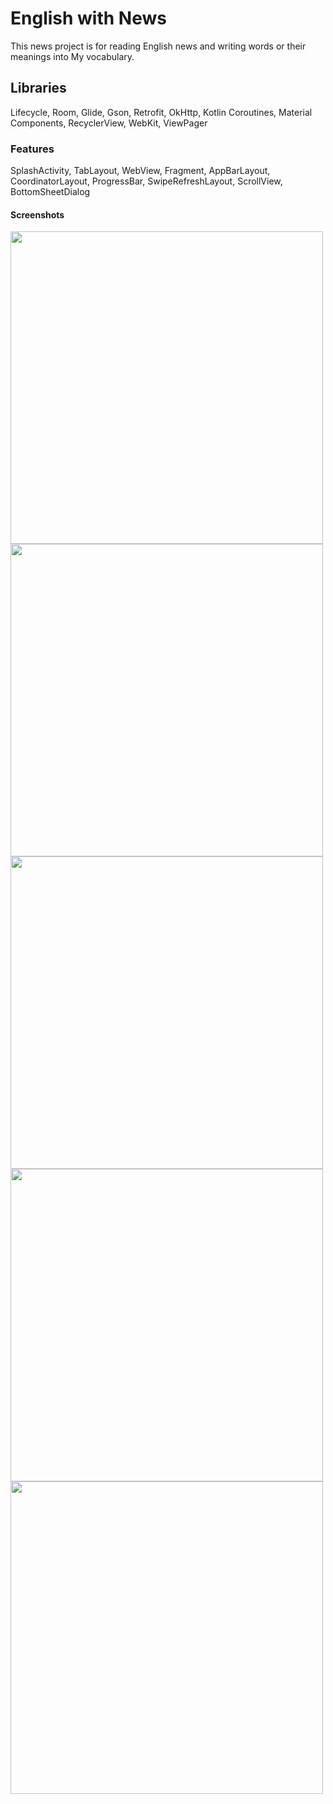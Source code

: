 # English with News
This news project is for reading English news and writing words or their meanings into My vocabulary.
## Libraries
Lifecycle, Room, Glide, Gson, Retrofit, OkHttp, Kotlin Coroutines, Material Components, RecyclerView, WebKit, ViewPager 
### Features
SplashActivity, TabLayout, WebView, Fragment, AppBarLayout, CoordinatorLayout, ProgressBar, SwipeRefreshLayout, ScrollView, BottomSheetDialog 
#### Screenshots
<img height="500" src="https://user-images.githubusercontent.com/61590423/104318066-f3416c00-54ef-11eb-947e-4bf142106dca.jpg" > <img height="500" src="https://user-images.githubusercontent.com/61590423/104254282-8d20fe80-5487-11eb-885b-ea75a0617436.jpg" > <img height="500" src="https://user-images.githubusercontent.com/61590423/104254381-b80b5280-5487-11eb-99ad-1d0558a55a64.jpg" > <img height="500" src="https://user-images.githubusercontent.com/61590423/104254387-b9d51600-5487-11eb-8af4-3287125c5d70.jpg" > <img height="500" src="https://user-images.githubusercontent.com/61590423/104254388-ba6dac80-5487-11eb-976b-c1d170a6a595.jpg" >
